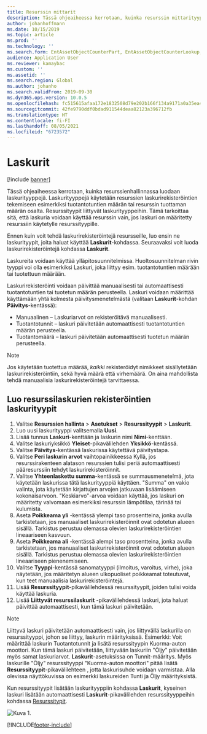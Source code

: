 ```yaml
---
title: Resurssin mittarit
description: Tässä ohjeaiheessa kerrotaan, kuinka resurssin mittarityypit luodaan resurssien hallinnassa.
author: johanhoffmann
ms.date: 10/15/2019
ms.topic: article
ms.prod: ''
ms.technology: ''
ms.search.form: EntAssetObjectCounterPart, EntAssetObjectCounterLookup, EntAssetCounterType, EntAssetObjectCounterTotals
audience: Application User
ms.reviewer: kamaybac
ms.custom: ''
ms.assetid: ''
ms.search.region: Global
ms.author: johanho
ms.search.validFrom: 2019-09-30
ms.dyn365.ops.version: 10.0.5
ms.openlocfilehash: fc515615afaa172e1832508d79e202b166f134a9171a0a35ea4f372f9d19b7e2
ms.sourcegitcommit: 42fe9790ddf0bdad911544deaa82123a396712fb
ms.translationtype: HT
ms.contentlocale: fi-FI
ms.lasthandoff: 08/05/2021
ms.locfileid: "6723572"
---
```

# <a name="counters"></a>Laskurit

[!include [banner](../../includes/banner.md)]

Tässä ohjeaiheessa kerrotaan, kuinka resurssienhallinnassa luodaan laskurityyppejä. Laskurityyppejä käytetään resurssien laskurirekisteröintien tekemiseen esimerkiksi tuotantotuntien määrän tai resurssin tuottaman määrän osalta. Resurssityypit liittyvät laskurityyppeihin. Tämä tarkoittaa sitä, että laskuria voidaan käyttää resurssin vain, jos laskuri on määritetty resurssiin käytetylle resurssityypille.

Ennen kuin voit tehdä laskurirekisteröintejä resursseille, luo ensin ne laskurityypit, joita haluat käyttää **Laskurit**-kohdassa. Seuraavaksi voit luoda laskurirekisteröintejä kohdassa **Laskurit**. 

Laskureita voidaan käyttää ylläpitosuunnitelmissa. Huoltosuunnitelman rivin tyyppi voi olla esimerkiksi Laskuri, joka liittyy esim. tuotantotuntien määrään tai tuotettuun määrään. 

Laskurirekisteröinti voidaan päivittää manuaalisesti tai automaattisesti tuotantotuntien tai tuotetun määrän perusteella. Laskuri voidaan määrittää käyttämään yhtä kolmesta päivitysmenetelmästä (valitaan **Laskurit**-kohdan **Päivitys**-kentässä):
  
- Manuaalinen – Laskuriarvot on rekisteröitävä manuaalisesti.  
- Tuotantotunnit – laskuri päivitetään automaattisesti tuotantotuntien määrän perusteella.  
- Tuotantomäärä – laskuri päivitetään automaattisesti tuotetun määrän perusteella.  

>[!NOTE]
>Jos käytetään tuotettua määrää, *kaikki* rekisteröidyt nimikkeet sisällytetään laskurirekisteröintiin, sekä hyvä määrä että virhemäärä. On aina mahdollista tehdä manuaalisia laskurirekisteröintejä tarvittaessa.

## <a name="create-counter-types-for-asset-counter-registrations"></a>Luo resurssilaskurien rekisteröintien laskurityypit

1. Valitse **Resurssien hallinta** > **Asetukset** > **Resurssityypit** > **Laskurit**.
2. Luo uusi laskurityyppi valitsemalla **Uusi**.
3. Lisää tunnus **Laskuri**-kenttään ja laskurin nimi **Nimi**-kenttään.
4. Valitse laskuriyksikkö **Yleiset**-pikavälilehden **Yksikkö**-kentässä.
5. Valitse **Päivitys**-kentässä laskurissa käytettävä päivitystapa.
6. Valitse **Peri laskurin arvot** vaihtopainikkeessa Kyllä, jos resurssirakenteen alatason resurssien tulisi periä automaattisesti pääresurssiin tehdyt laskurirekisteröinnit.
7. Valitse **Yhteenlaskettu summa**-kentässä se summausmenetelmä, jota käytetään laskurissa tätä laskurityyppiä käyttäen. "Summa" on vakio valinta, jota käytetään kirjattujen arvojen jatkuvaan lisäämiseen kokonaisarvoon. "Keskiarvo"-arvoa voidaan käyttää, jos laskuri on määritetty valvomaan esimerkiksi resurssin lämpötilaa, tärinää tai kulumista. 
8. Aseta **Poikkeama yli** -kentässä ylempi taso prosentteina, jonka avulla tarkistetaan, jos manuaaliset laskurirekisteröinnit ovat odotetun alueen sisällä. Tarkistus perustuu olemassa olevien laskurirekisteröintien lineaariseen kasvuun.
9. Aseta **Poikkeama ali** -kentässä alempi taso prosentteina, jonka avulla tarkistetaan, jos manuaaliset laskurirekisteröinnit ovat odotetun alueen sisällä. Tarkistus perustuu olemassa olevien laskurirekisteröintien lineaariseen pienenemiseen.
10. Valitse **Tyyppi**-kentässä sanomatyyppi (ilmoitus, varoitus, virhe), joka näytetään, jos määritetyn alueen ulkopuoliset poikkeamat toteutuvat, kun teet manuaalisia laskurirekisteröintejä.
11. Lisää **Resurssityypit**-pikavälilehdessä resurssityypit, joiden tulisi voida käyttää laskuria.
12. Lisää **Liittyvät resurssilaskurit** -pikavälilehdessä laskuri, jota haluat päivittää automaattisesti, kun tämä laskuri päivitetään.


>[!NOTE]
>Liittyvä laskuri päivitetään automaattisesti vain, jos liittyvällä laskurilla on resurssityyppi, johon se liittyy, laskurin määrityksissä. Esimerkki: Voit määrittää laskurin Tuotantotunnit ja lisätä resurssityypin Kuorma-auton moottori. Kun tämä laskuri päivitetään, liittyvään laskuriin "Öljy" päivitetään myös samat laskuriarvot. **Laskurit**-asetuksissa on Tunnit-määritys. Myös laskurille "Öljy" resurssityyppi "Kuorma-auton moottori" pitää lisätä **Resurssityypit**-pikavälilehteen , jotta laskurisuhde voidaan varmistaa. Alla olevissa näyttökuvissa on esimerkki laskureiden Tunti ja Öljy määrityksistä.

Kun resurssityypit lisätään laskurityyppiin kohdassa **Laskurit**, kyseinen laskuri lisätään automaattisesti **Laskurit**-pikavälilehden resurssityyppeihin kohdassa [Resurssitypit](../setup-for-objects/object-types.md).

![Kuva 1.](media/071-setup-for-objects.png)



[!INCLUDE[footer-include](../../../includes/footer-banner.md)]